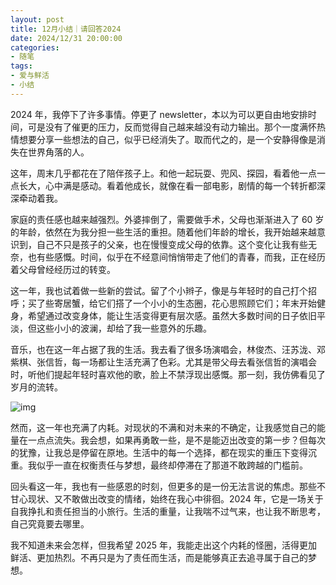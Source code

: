 ```yaml
---
layout: post
title: 12月小结｜请回答2024
date: 2024/12/31 20:00:00
categories:
- 随笔
tags:
- 爱与鲜活
- 小结
---
```

2024 年，我停下了许多事情。停更了 newsletter，本以为可以更自由地安排时间，可是没有了催更的压力，反而觉得自己越来越没有动力输出。那个一度满怀热情想要分享一些想法的自己，似乎已经消失了。取而代之的，是一个安静得像是消失在世界角落的人。

这年，周末几乎都花在了陪伴孩子上。和他一起玩耍、兜风、探园，看着他一点一点长大，心中满是感动。看着他成长，就像在看一部电影，剧情的每一个转折都深深牵动着我。

家庭的责任感也越来越强烈。外婆摔倒了，需要做手术，父母也渐渐进入了 60 岁的年龄，依然在为我分担一些生活的重担。随着他们年龄的增长，我开始越来越意识到，自己不只是孩子的父亲，也在慢慢变成父母的依靠。这个变化让我有些无奈，也有些感慨。时间，似乎在不经意间悄悄带走了他们的青春，而我，正在经历着父母曾经经历过的转变。

这一年，我也试着做一些新的尝试。留了个小辫子，像是与年轻时的自己打个招呼；买了些寄居蟹，给它们搭了一个小小的生态圈，花心思照顾它们；年末开始健身，希望通过改变身体，能让生活变得更有层次感。虽然大多数时间的日子依旧平淡，但这些小小的波澜，却给了我一些意外的乐趣。

音乐，也在这一年占据了我的生活。我去看了很多场演唱会，林俊杰、汪苏泷、邓紫棋、张信哲，每一场都让生活充满了色彩。尤其是带父母去看张信哲的演唱会时，听他们提起年轻时喜欢他的歌，脸上不禁浮现出感慨。那一刻，我仿佛看见了岁月的流转。

![img](https://pics.naaln.com/90406a33b774ce275190d6a4e00b85a762d6bfc5.jpg-basicBlog)

然而，这一年也充满了内耗。对现状的不满和对未来的不确定，让我感觉自己的能量在一点点流失。我会想，如果再勇敢一些，是不是能迈出改变的第一步？但每次的犹豫，让我总是停留在原地。生活中的每一个选择，都在现实的重压下变得沉重。我似乎一直在权衡责任与梦想，最终却停滞在了那道不敢跨越的门槛前。

回头看这一年，我也有一些感恩的时刻，但更多的是一份无法言说的焦虑。那些不甘心现状、又不敢做出改变的情绪，始终在我心中徘徊。2024 年，它是一场关于自我挣扎和责任担当的小旅行。生活的重量，让我喘不过气来，也让我不断思考，自己究竟要去哪里。

我不知道未来会怎样，但我希望 2025 年，我能走出这个内耗的怪圈，活得更加鲜活、更加热烈。不再只是为了责任而生活，而是能够真正去追寻属于自己的梦想。
